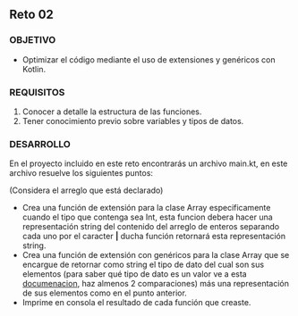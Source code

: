 ## Reto 02

### OBJETIVO 

- Optimizar el código mediante el uso de extensiones y genéricos con Kotlin.

### REQUISITOS 

1. Conocer a detalle la estructura de las funciones.
2. Tener conocimiento previo sobre variables y tipos de datos.

### DESARROLLO

En el proyecto incluido en este reto encontrarás un archivo main.kt, en este archivo resuelve los siguientes puntos:

(Considera el arreglo que está declarado)

- Crea una función de extensión para la clase Array especificamente cuando el tipo que contenga sea Int, esta funcion debera hacer una representación string del contenido del arreglo de enteros separando cada uno por el caracter **|** ducha función retornará esta representación string.
- Crea una función de extensión con genéricos para la clase Array que se encargue de retornar como string el tipo de dato del cual son sus elementos (para saber qué tipo de dato es un valor ve a esta [documenacion](https://kotlinlang.org/docs/reference/typecasts.html), haz almenos 2 comparaciones) más una representación de sus elementos como en el punto anterior.
- Imprime en consola el resultado de cada función que creaste.


